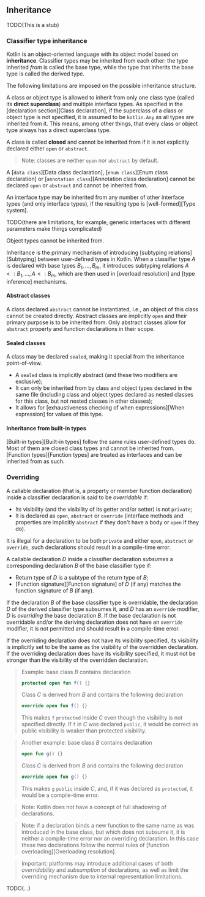 ## Inheritance

TODO(This is a stub)

### Classifier type inheritance

Kotlin is an object-oriented language with its object model based on **inheritance**.
Classifier types may be inherited from each other: the type inherited *from* is called the base type, while the type that inherits the base type is called the derived type.

The following limitations are imposed on the possible inheritance structure.

A class or object type is allowed to inherit from only one class type (called its **direct superclass**) and multiple interface types.
As specified in the [declaration section][Class declaration], if the superclass of a class or object type is not specified, it is assumed to be `kotlin.Any` as all types are inherited from it.
This means, among other things, that every class or object type always has a direct superclass type.

A class is called **closed** and cannot be inherited from if it is not explicitly declared either `open` or `abstract`.

> Note: classes are neither `open` nor `abstract` by default.

A [`data class`][Data class declaration], [`enum class`][Enum class declaration] or [`annotation class`][Annotation class declaration] cannot be declared `open` or `abstract` and cannot be inherited from.

An interface type may be inherited from any number of other interface types (and only interface types), if the resulting type is [well-formed][Type system].

TODO(there are limitations, for example, generic interfaces with different parameters make things complicated)

Object types cannot be inherited from.

Inheritance is the primary mechanism of introducing [subtyping relations][Subtyping] between user-defined types in Kotlin.
When a classifier type $A$ is declared with base types $B_1, \dots, B_m$, it introduces subtyping relations $A <: B_1, \ldots, A <: B_m$, which are then used in  [overload resolution] and [type inference] mechanisms.

#### Abstract classes

A class declared `abstract` cannot be instantiated, i.e., an object of this class cannot be created directly.
Abstract classes are implicitly `open` and their primary purpose is to be inherited from.
Only abstract classes allow for `abstract` property and function declarations in their scope.

#### Sealed classes

A class may be declared `sealed`, making it special from the inheritance point-of-view.

- A `sealed` class is implicitly abstract (and these two modifiers are exclusive);
- It can only be inherited from by class and object types declared in the same file (including class and object types declared as nested classes for this class, but not nested classes in other classes);
- It allows for [exhaustiveness checking of when expressions][When expression] for values of this type.

#### Inheritance from built-in types

[Built-in types][Built-in types] follow the same rules user-defined types do.
Most of them are closed class types and cannot be inherited from.
[Function types][Function types] are treated as interfaces and can be inherited from as such.

### Overriding

A callable declaration (that is, a property or member function declaration) inside a classifier declaration is said to be *overridable* if:

- Its visibility (and the visibility of its getter and/or setter) is not `private`;
- It is declared as `open`, `abstract` or `override` (interface methods and properties are implicitly `abstract` if they don't have a body or `open` if they do).

It is illegal for a declaration to be both `private` and either `open`, `abstract` or `override`, such declarations should result in a compile-time error.

A callable declaration $D$ inside a classifier declaration *subsumes* a corresponding declaration $B$ of the base classifier type if:

- Return type of $D$ is a subtype of the return type of $B$;
- [Function signature][Function signature] of $D$ (if any) matches the function signature of $B$ (if any).

If the declaration $B$ of the base classifier type is overridable, the declaration $D$ of the derived classifier type subsumes it, and $D$ has an `override` modifier, $D$ is *overriding* the base declaration $B$.
If the base declaration is not overridable and/or the deriving declaration does not have an `override` modifier, it is not permitted and should result in a compile-time error.

If the overriding declaration does not have its visibility specified, its visibility is implicitly set to be the same as the visibility of the overridden declaration.
If the overriding declaration does have its visibility specified, it must not be stronger than the visibility of the overridden declaration.

> Example: base class $B$ contains declaration 
> ```kotlin 
> protected open fun f() {}
> ```
> Class $C$ is derived from $B$ and contains the following declaration
> ```kotlin 
> override open fun f() {}
> ```
> This makes `f` `protected` inside $C$ even though the visibility is not specified directly.
> If `f` in $C$ was declared `public`, it would be correct as public visibility is weaker than protected visibility.

> Another example: base class $B$ contains declaration 
> ```kotlin 
> open fun g() {}
> ```
> Class $C$ is derived from $B$ and contains the following declaration
> ```kotlin 
> override open fun g() {}
> ```
> This makes `g` `public` inside $C$, and, if it was declared as `protected`, it would be a compile-time error.

> Note: Kotlin does not have a concept of full shadowing of declarations.

> Note: if a declaration binds a new function to the same name as was introduced in the base class, but which does not subsume it, it is neither a compile-time error nor an overriding declaration.
> In this case these two declarations follow the normal rules of [function overloading][Overloading resolution].

> Important: platforms may introduce additional cases of both *overridability* and *subsumption* of declarations, as well as limit the overriding mechanism due to internal representation limitations.

TODO(...)
